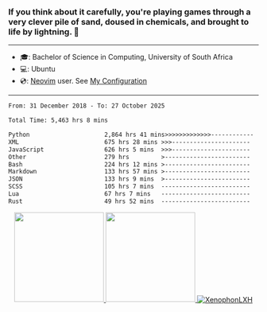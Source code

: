### If you think about it carefully, you're playing games through a very clever pile of sand, doused in chemicals, and brought to life by lightning.  👋

-------------------------------------------------------------------------------------------------------

- 🎓: Bachelor of Science in Computing, University of South Africa
- 💻: Ubuntu
- 💿: [Neovim](https://github.com/neovim/neovim) user. See [My Configuration](https://github.com/XenophonLXH/xenovim)

-------------------------------------------------------------------------------------------------------

<!--START_SECTION:waka-->

```txt
From: 31 December 2018 - To: 27 October 2025

Total Time: 5,463 hrs 8 mins

Python                     2,864 hrs 41 mins>>>>>>>>>>>>>------------   52.44 %
XML                        675 hrs 28 mins >>>----------------------   12.37 %
JavaScript                 626 hrs 5 mins  >>>----------------------   11.46 %
Other                      279 hrs         >------------------------   05.11 %
Bash                       224 hrs 12 mins >------------------------   04.10 %
Markdown                   133 hrs 57 mins >------------------------   02.45 %
JSON                       133 hrs 9 mins  >------------------------   02.44 %
SCSS                       105 hrs 7 mins  -------------------------   01.92 %
Lua                        67 hrs 7 mins   -------------------------   01.23 %
Rust                       49 hrs 52 mins  -------------------------   00.91 %
```

<!--END_SECTION:waka-->


<p align="center">
    <a href="https://github.com/XenophonLXH">
        <img height="180em" src="https://github-readme-stats-eight-theta.vercel.app/api?username=XenophonLXH&show_icons=true&theme=algolia&include_all_commits=true&count_private=true"/>
        <img height="180em" src="https://github-readme-stats-eight-theta.vercel.app/api/top-langs/?username=XenophonLXH&layout=compact&langs_count=8&theme=algolia"/>
        <img align="center" src="https://github-readme-streak-stats.herokuapp.com/?user=XenophonLXH&theme=algolia" alt="XenophonLXH" />
    </a>
</p>
